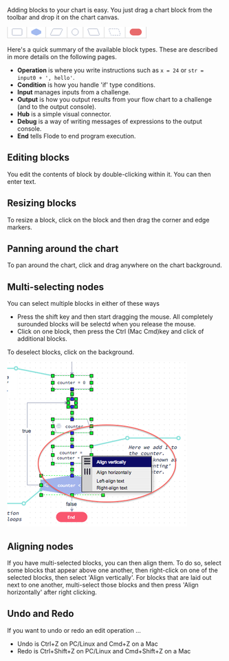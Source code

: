 Adding blocks to your chart is easy. You just drag a chart block from the toolbar and drop it on the chart canvas.

![](.guides/img/toolbar.png)

Here's a quick summary of the available block types. These are described in more details on the following pages.

- **Operation** is where you write instructions such as `x = 24` or `str = input0 + ', hello'`.
- **Condition** is how you handle 'if' type conditions.
- **Input** manages inputs from a challenge.
- **Output** is how you output results from your flow chart to a challenge (and to the output console).
- **Hub** is a simple visual connector.
- **Debug** is a way of writing messages of expressions to the output console.
- **End** tells Flode to end program execution.

## Editing blocks
You edit the contents of block by double-clicking within it. You can then enter text.

## Resizing blocks
To resize a block, click on the block and then drag the corner and edge markers.

## Panning around the chart
To pan around the chart, click and drag anywhere on the chart background.

## Multi-selecting nodes
You can select multiple blocks in either of these ways

- Press the shift key and then start dragging the mouse. All completely surounded blocks will be selectd when you release the mouse.
- Click on one block, then press the Ctrl (Mac Cmd)key and click of additional blocks.

To deselect blocks, click on the background.

![](.guides/img/right-click.png)

## Aligning nodes
If you have multi-selected blocks, you can then align them. To do so, select some blocks that appear above one another, then right-click on one of the selected blocks, then select 'Align vertically'. For blocks that are laid out next to one another, multi-select those blocks and then press 'Align horizontally' after right clicking.

## Undo and Redo
If you want to undo or redo an edit operation ...

- Undo is Ctrl+Z on PC/Linux and Cmd+Z on a Mac
- Redo is Ctrl+Shift+Z on PC/Linux and Cmd+Shift+Z on a Mac


